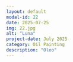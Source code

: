```yaml
---
layout: default
modal-id: 22
date: 2025-07-25
img: 22.jpg
alt: "Luna"
project-date: July 2025
category: Oil Painting
description: "Oleo"
---
```

